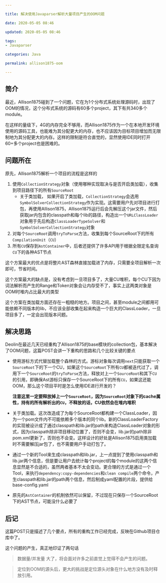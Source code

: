 ```yaml
---

title: 解决使用Javaparser解析大量项目产生的OOM问题

date: 2020-05-05 08:46

updated: 2020-05-05 08:46

tags:
- Javaparser

categories: Java

permalink: allison1875-oom

---
```


## 简介

最近，Allison1875碰到了一个问题，它在为1个分布式系统处理源码时，出现了OOM的情况，这个分布式系统的源码有60多个project，其下有共340多个module。

在这样的量级下，4G的内存完全不够用，而Allison1875作为一个在本地开发环境使用的源码工具，也能难为其分配更大的内存，也不应该因为目标项目增加而无限制地为其分配更大的内存。这样的限制是符合直觉的，显然使用IDE同时打开60+多个project也是困难的。



## 问题所在

原先，Allison1875解析一个项目的流程是这样的

1. 使用`CollectionStrategy`对象（使用哪种实现取决与是否开启类加载），收集到项目路径下的所有`SourceRoot`
   - 关于类加载， 如果开启了类加载，`CollectionStrategy`会选用`SymbolSolverCollectionStrategy`作为实现。这需要用户先对项目进行打包，再使用Allison1875，Allison1875运行后会先解压这个jar文件，然后获取jar内包含的classpath和每个lib的路径，构造出一个`URLClassLoader`对象用于先后构造`ClassLoaderTypeSolver`和`SymbolSolverCollectionStrategy`对象
2. 对每个`SourceRoot`调用`tryToParse`方法，收集到每个SourceRoot下的所有`CompilationUnit`（`CU`）
3. 所有`CU`保存到`AstContainer`中，后者还提供了许多API用于根据全限定名查询`CU`下的各种AST节点

这个方案最大的优点是将整片AST森林直接加载进了内存，只需要全项目解析一次即可，节省时间。

这个方案最大的缺点是，没有考虑到一旦项目多了，大量CU堆积，每个CU下因为词法解析而产生的Range和Token对象会让内存受不了，事实上这两类对象是OOM时堆内占比最大的类型

这个方案在类加载方面还存在一粗糙的地方。项目之间，甚至module之间都用可能依赖不同版本的lib，不应该全部收集在起来构造一个巨大的ClassLoader，一旦项目多了，一定会出现版本问题。



## 解决思路

Deolin在最近几天已经重构了Allison1875的base模块的collection包，基本解决了OOM问题，这篇POST会讲一下重构的思路和几个比较关键的要点

- 使用游标方式代替加载整个森林的方式。游标对象每次调用`next`只能获取一个`SourceRoot`下的下一个CU，如果这个`SourceRoot`下所有`CU`都被迭代过了，调用下一个`SourceRoot`的`tryToParse`方法，释放对上一个`SourceRoot`和其下`CU`的引用，即确保Ast游标只保存一个SourceRoot下的所有`CU`，如果这还能OOM，那么这个项目平时是怎么使用IDE进行开发的？

  **注意这里一定要释放掉上一个`SourceRoot`，因为`SourceRoot`对象下的cache属性，持有的所有解析出的`CU`，不释放的话，CU依然会在堆内堆积**

- 关于类加载。这次改造成了为每个SourceRoot都构建一个ClassLoader，因为一个pom文件内不可能依赖多个版本的同个lib。新的ClassLoaderFactory的实现被设计成了通过classpath和lib.jar的path来构造ClassLoader对象的形式，因为classpath除非项目移动位置了，否则不会变，lib.jar的path除非pom.xml更新了，否则也不会变。这样设计的好处是Allison1875启用类加载时不需要解压jar包了，也不需要用户手动打包了。

- 通过一个新的Tool来生成classpath和lib.jar，上一点提到了使用classpath和lib.jar两个信息，但是要让用户去统计每个project的每个module的这两个信息显然是不合适的，虽然两者基本不太会变动。更合理的方式是通过一个Tool，来执行`dependency:copy-dependencies`和`clean compile`两个命令，产生classpath和lib.jar的path两个信息，然后制成yaml配置的片段，提供给base-config.yaml

- 原先的`AstContainer`的机制依然可以保留，不过现在只保存一个SourceRoot下的AST节点，可能没什么必要了



## 后记

这篇POST只是描述了几个要点，所有的重构工作已经完成，反映在Github项目仓库中了。

这个问题的产生，真正地印证了两句话

> 数据量/并发量 大了，将会面对许多之前直觉上觉得不会产生的问题。

> 定位到OOM的源头后，更大的挑战是定位源头对象在什么地方没有及时释放引用。